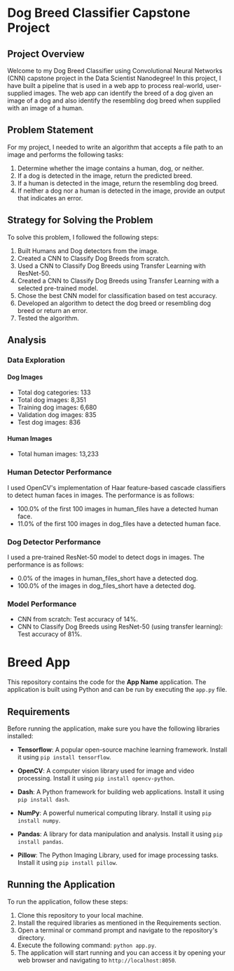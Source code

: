 # Dog Breed Classifier Capstone Project

## Project Overview

Welcome to my Dog Breed Classifier using Convolutional Neural Networks (CNN) capstone project in the Data Scientist Nanodegree! In this project, I have built a pipeline that is used in a web app to process real-world, user-supplied images. The web app can identify the breed of a dog given an image of a dog and also identify the resembling dog breed when supplied with an image of a human.

## Problem Statement

For my project, I needed to write an algorithm that accepts a file path to an image and performs the following tasks:

1. Determine whether the image contains a human, dog, or neither.
2. If a dog is detected in the image, return the predicted breed.
3. If a human is detected in the image, return the resembling dog breed.
4. If neither a dog nor a human is detected in the image, provide an output that indicates an error.

## Strategy for Solving the Problem

To solve this problem, I followed the following steps:

1. Built Humans and Dog detectors from the image.
2. Created a CNN to Classify Dog Breeds from scratch.
3. Used a CNN to Classify Dog Breeds using Transfer Learning with ResNet-50.
4. Created a CNN to Classify Dog Breeds using Transfer Learning with a selected pre-trained model.
5. Chose the best CNN model for classification based on test accuracy.
6. Developed an algorithm to detect the dog breed or resembling dog breed or return an error.
7. Tested the algorithm.

## Analysis

### Data Exploration

#### Dog Images

- Total dog categories: 133
- Total dog images: 8,351
- Training dog images: 6,680
- Validation dog images: 835
- Test dog images: 836

#### Human Images

- Total human images: 13,233

### Human Detector Performance

I used OpenCV's implementation of Haar feature-based cascade classifiers to detect human faces in images. The performance is as follows:

- 100.0% of the first 100 images in human_files have a detected human face.
- 11.0% of the first 100 images in dog_files have a detected human face.

### Dog Detector Performance

I used a pre-trained ResNet-50 model to detect dogs in images. The performance is as follows:

- 0.0% of the images in human_files_short have a detected dog.
- 100.0% of the images in dog_files_short have a detected dog.

### Model Performance

- CNN from scratch: Test accuracy of 14%.
- CNN to Classify Dog Breeds using ResNet-50 (using transfer learning): Test accuracy of 81%.

# Breed App

This repository contains the code for the **App Name** application. The application is built using Python and can be run by executing the `app.py` file.

## Requirements

Before running the application, make sure you have the following libraries installed:

- **Tensorflow**: A popular open-source machine learning framework. Install it using `pip install tensorflow`.

- **OpenCV**: A computer vision library used for image and video processing. Install it using `pip install opencv-python`.

- **Dash**: A Python framework for building web applications. Install it using `pip install dash`.

- **NumPy**: A powerful numerical computing library. Install it using `pip install numpy`.

- **Pandas**: A library for data manipulation and analysis. Install it using `pip install pandas`.

- **Pillow**: The Python Imaging Library, used for image processing tasks. Install it using `pip install pillow`.

## Running the Application

To run the application, follow these steps:

1. Clone this repository to your local machine.
2. Install the required libraries as mentioned in the Requirements section.
3. Open a terminal or command prompt and navigate to the repository's directory.
4. Execute the following command: `python app.py`.
5. The application will start running and you can access it by opening your web browser and navigating to `http://localhost:8050`.

